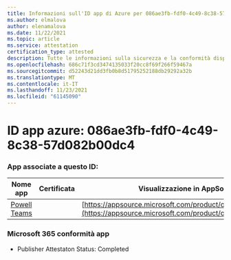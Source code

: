 ```yaml
---
title: Informazioni sull'ID app di Azure per 086ae3fb-fdf0-4c49-8c38-57d082b00dc4
ms.author: elmalova
author: elenamalova
ms.date: 11/22/2021
ms.topic: article
ms.service: attestation
certification_type: attested
description: Tutte le informazioni sulla sicurezza e la conformità disponibili per 086ae3fb-fdf0-4c49-8c38-57d082b00dc4.
ms.openlocfilehash: 686c71f3cd3474135033f20cc8f69f266f59467a
ms.sourcegitcommit: d52243d21dd3fb0b8d51795252188db29292a32b
ms.translationtype: MT
ms.contentlocale: it-IT
ms.lasthandoff: 11/23/2021
ms.locfileid: "61145090"
---
```

# <a name="azure-app-id-086ae3fb-fdf0-4c49-8c38-57d082b00dc4"></a>ID app azure: 086ae3fb-fdf0-4c49-8c38-57d082b00dc4


### <a name="apps-associated-with-this-id"></a>App associate a questo ID:
| **Nome app** | **Certificata** | **Visualizzazione in AppSource** |
|--------------|---------------|-----------------------|
| [Powell Teams](https://docs.microsoft.com/microsoft-365-app-certification/forward/WA200001585) |  | [https://appsource.microsoft.com/product/office/WA200001585](https://appsource.microsoft.com/product/office/WA200001585) |

### <a name="microsoft-365-app-compliance-status"></a>Microsoft 365 conformità app
- Publisher Attestaton Status: Completed
